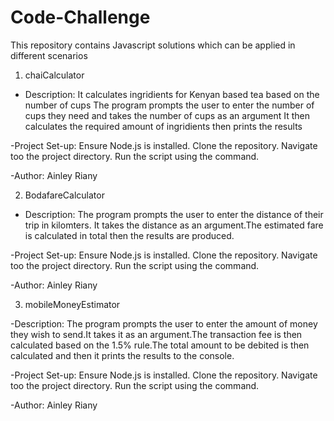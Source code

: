 # Code-Challenge

This repository contains Javascript solutions which can be applied in different scenarios

1. chaiCalculator
- Description: It calculates ingridients for Kenyan based tea based on the number of cups
               The program prompts the user to enter the number of cups they need and takes the number of cups as an argument
               It then calculates the required amount of ingridients then prints the results

-Project Set-up: Ensure Node.js is installed.
                 Clone the repository.
                 Navigate too the project directory.
                 Run the script using the command.   

-Author: Ainley Riany

2. BodafareCalculator

- Description: The program prompts the user to enter the distance of their trip in kilomters.   It  takes the distance as an argument.The estimated fare is calculated in total then the results are produced.

-Project Set-up: Ensure Node.js is installed.
                 Clone the repository.
                 Navigate too the project directory.
                 Run the script using the command. 

-Author: Ainley Riany

3. mobileMoneyEstimator

-Description: The program prompts the user to enter the amount of money they wish to send.It takes it as an argument.The transaction fee is then calculated based on the 1.5% rule.The total amount to be debited is then calculated and then it prints the results to the console.

-Project Set-up: Ensure Node.js is installed.
                 Clone the repository.
                 Navigate too the project directory.
                 Run the script using the command. 

-Author: Ainley Riany